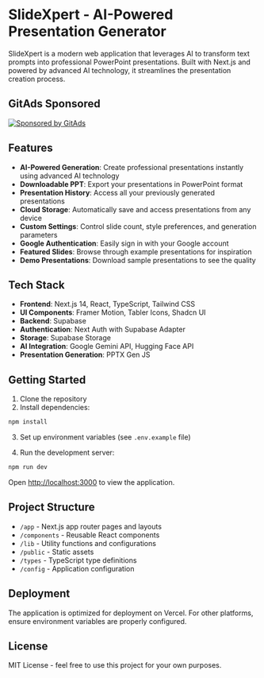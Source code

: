 # SlideXpert - AI-Powered Presentation Generator

SlideXpert is a modern web application that leverages AI to transform text prompts into professional PowerPoint presentations. Built with Next.js and powered by advanced AI technology, it streamlines the presentation creation process.

<!-- GitAds-Verify: XMZKHLFSYTLHC4GBDFAUKGK2QBPTUN1E -->
## GitAds Sponsored
[![Sponsored by GitAds](https://gitads.dev/v1/ad-serve?source=hothead01th/slidexpert@github)](https://gitads.dev/v1/ad-track?source=hothead01th/slidexpert@github)


## Features

- **AI-Powered Generation**: Create professional presentations instantly using advanced AI technology
- **Downloadable PPT**: Export your presentations in PowerPoint format
- **Presentation History**: Access all your previously generated presentations
- **Cloud Storage**: Automatically save and access presentations from any device
- **Custom Settings**: Control slide count, style preferences, and generation parameters
- **Google Authentication**: Easily sign in with your Google account
- **Featured Slides**: Browse through example presentations for inspiration
- **Demo Presentations**: Download sample presentations to see the quality

## Tech Stack

- **Frontend**: Next.js 14, React, TypeScript, Tailwind CSS
- **UI Components**: Framer Motion, Tabler Icons, Shadcn UI
- **Backend**: Supabase
- **Authentication**: Next Auth with Supabase Adapter
- **Storage**: Supabase Storage
- **AI Integration**: Google Gemini API, Hugging Face API
- **Presentation Generation**: PPTX Gen JS

## Getting Started

1. Clone the repository
2. Install dependencies:
```bash
npm install
```

3. Set up environment variables (see `.env.example` file)

4. Run the development server:
```bash
npm run dev
```

Open [http://localhost:3000](http://localhost:3000) to view the application.

## Project Structure

- `/app` - Next.js app router pages and layouts
- `/components` - Reusable React components
- `/lib` - Utility functions and configurations
- `/public` - Static assets
- `/types` - TypeScript type definitions
- `/config` - Application configuration

## Deployment

The application is optimized for deployment on Vercel. For other platforms, ensure environment variables are properly configured.

## License

MIT License - feel free to use this project for your own purposes.
